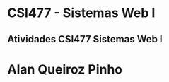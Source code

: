 # CSI477 - Sistemas Web I
## Atividades CSI477 Sistemas Web I
# **Alan Queiroz Pinho**
<!--16.1.8236-->
